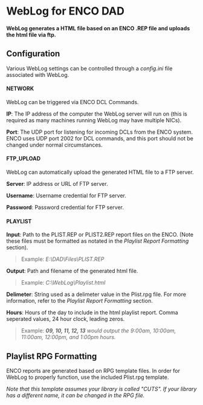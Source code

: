 # WebLog for ENCO DAD

#### WebLog generates a HTML file based on an ENCO .REP file and uploads the html file via ftp.

## Configuration

Various WebLog settings can be controlled through a *config.ini* file associated with WebLog.

#### NETWORK

WebLog can be triggered via ENCO DCL Commands.

**IP**: The IP address of the computer the WebLog server will run on (this is required as many machines running WebLog may have multiple NICs).

**Port**: The UDP port for listening for incoming DCLs from the ENCO system. ENCO uses UDP port 2002 for DCL commands, and this port should not be changed under normal circumstances.

#### FTP_UPLOAD

WebLog can automatically upload the generated HTML file to a FTP server.

**Server**: IP address or URL of FTP server.

**Username**: Username credential for FTP server.

**Password**: Password credential for FTP server.

#### PLAYLIST

**Input**: Path to the PLIST.REP or PLIST2.REP report files on the ENCO. (Note these files must be formatted as notated in the *Playlist Report Formatting* section).

> Example: *E:\DAD\Files\PLIST.REP*

**Output**: Path and filename of the generated html file.

> Example: *C:\WebLog\Playlist.html*

**Delimeter**: String used as a delimeter value in the Plist.rpg file. For more information, refer to the *Playlist Report Formatting* section.

**Hours**: Hours of the day to include in the html playlist report. Comma seperated values, 24 hour clock, leading zeros.

> Example: ***09, 10, 11, 12, 13*** *would output the 9:00am, 10:00am, 11:00am, 12:00pm, and 1:00pm hours.*

## Playlist RPG Formatting

ENCO reports are generated based on RPG template files. In order for WebLog to properly function, use the included Plist.rpg template.

*Note that this template assumes your library is called "CUTS". If your library has a different name, it can be changed in the RPG file.*